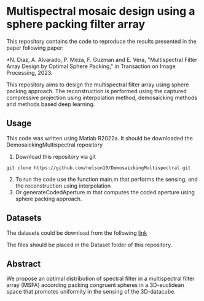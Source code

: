 # Multispectral mosaic design using a sphere packing filter array

This repository contains the code to reproduce the results presented in the paper following paper:

*N. Diaz, A. Alvarado, P. Meza, F. Guzman and E. Vera, "Multispectral Filter Array Design by Optimal Sphere Packing," in Transaction on Image Processing, 2023.

This repository aims to design the multispectral filter array using sphere packing approach. The reconstruction is performed using the captured compressive projection using interpolation method, demosaicking methods and methods based deep learning.

## Usage

This code was written using Matlab R2022a. It should be downloaded the DemosaickingMultispectral repository
1. Download this repository via git 
```
git clone https://github.com/nelson10/DemosaickingMultispectral.git
```
2. To run the code use the function main.m that performs the sensing, and the reconstruction using interpolation
3. Or generateCodedAperture.m that computes the coded aperture using sphere packing approach.


## Datasets

The datasets could be download from the following [link](https://www1.cs.columbia.edu/CAVE/databases/multispectral/)

The files should be placed in the Dataset folder of this repository.



## Abstract

We propose an optimal distribution of spectral filter in a multispectral filter array (MSFA) according packing congruent spheres in a 3D-euclidean space that promotes uniformity in the sensing of the 3D-datacube.
